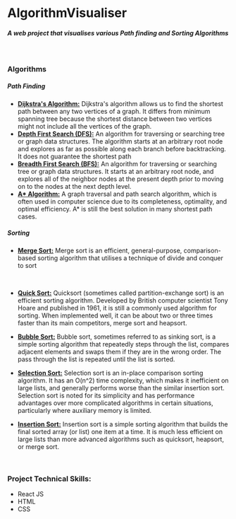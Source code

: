 # AlgorithmVisualiser

##### A web project that visualises various Path finding and Sorting Algorithms

<br />

### Algorithms

##### Path Finding

- <a href="https://en.wikipedia.org/wiki/Dijkstra%27s_algorithm" target="_blank"><b>Dijkstra's Algorithm:</b></a> Dijkstra's algorithm allows us to find the shortest path between any two vertices of a graph. It differs from minimum spanning tree because the shortest distance between two vertices might not include all the vertices of the graph.
  <br />
- <a href="https://en.wikipedia.org/wiki/Depth-first_search" target="_blank"><b>Depth First Search (DFS):</b></a> An algorithm for traversing or searching tree or graph data structures. The algorithm starts at an arbitrary root node and explores as far as possible along each branch before backtracking. It does not guarantee the shortest path
  <br />
- <a href="https://en.wikipedia.org/wiki/Breadth-first_search" target="_blank"><b>Breadth First Search (BFS):</b></a> An algorithm for traversing or searching tree or graph data structures. It starts at an arbitrary root node, and explores all of the neighbor nodes at the present depth prior to moving on to the nodes at the next depth level.
  <br />
- <a href="https://en.wikipedia.org/wiki/A*_search_algorithm" target="_blank"><b>A\* Algorithm:</b></a> A graph traversal and path search algorithm, which is often used in computer science due to its completeness, optimality, and optimal efficiency. A\* is still the best solution in many shortest path cases.
  <br />

##### Sorting

- <a href="https://en.wikipedia.org/wiki/Merge_sort" target="_blank"><b>Merge Sort:</b></a> Merge sort is an efficient, general-purpose, comparison-based sorting algorithm that utilises a technique of divide and conquer to sort

<br />

- <a href="https://en.wikipedia.org/wiki/Quicksort" target="_blank"><b>Quick Sort:</b></a> Quicksort (sometimes called partition-exchange sort) is an efficient sorting algorithm. Developed by British computer scientist Tony Hoare and published in 1961, it is still a commonly used algorithm for sorting. When implemented well, it can be about two or three times faster than its main competitors, merge sort and heapsort.
  <br />

- <a href="https://en.wikipedia.org/wiki/Bubble_sort" target="_blank"><b>Bubble Sort:</b></a> Bubble sort, sometimes referred to as sinking sort, is a simple sorting algorithm that repeatedly steps through the list, compares adjacent elements and swaps them if they are in the wrong order. The pass through the list is repeated until the list is sorted.
  <br />

- <a href="https://en.wikipedia.org/wiki/Selection_sort" target="_blank"><b>Selection Sort:</b></a> Selection sort is an in-place comparison sorting algorithm. It has an O(n^2) time complexity, which makes it inefficient on large lists, and generally performs worse than the similar insertion sort. Selection sort is noted for its simplicity and has performance advantages over more complicated algorithms in certain situations, particularly where auxiliary memory is limited.
  <br />

- <a href="https://en.wikipedia.org/wiki/Insertion_sort" target="_blank"><b>Insertion Sort:</b></a> Insertion sort is a simple sorting algorithm that builds the final sorted array (or list) one item at a time. It is much less efficient on large lists than more advanced algorithms such as quicksort, heapsort, or merge sort.

<br />

### Project Technical Skills:

- React JS
- HTML
- CSS
